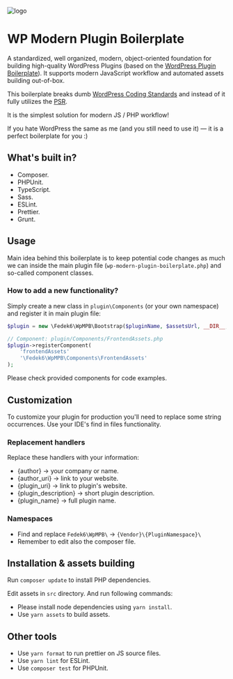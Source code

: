 ![logo](https://realhe.ro/img/logo.svg "Realhe.ro")

# WP Modern Plugin Boilerplate 

A standardized, well organized, modern, object-oriented foundation for building high-quality WordPress Plugins (based on the [WordPress Plugin Boilerplate](https://github.com/DevinVinson/WordPress-Plugin-Boilerplate)). It supports modern JavaScript workflow and automated assets building out-of-box.

This boilerplate breaks dumb [WordPress Coding Standards](https://make.wordpress.org/core/handbook/best-practices/coding-standards/) and instead of it fully utilizes the [PSR](https://www.php-fig.org/psr/).

It is the simplest solution for modern JS / PHP workflow! 

If you hate WordPress the same as me (and you still need to use it) — it is a perfect boilerplate for you :)

## What's built in?

* Composer.
* PHPUnit.
* TypeScript.
* Sass.
* ESLint.
* Prettier.
* Grunt.

## Usage

Main idea behind this boilerplate is to keep potential code changes as much we can inside the main plugin file (`wp-modern-plugin-boilerplate.php`) and so-called component classes.

### How to add a new functionality?

Simply create a new class in `plugin\Components` (or your own namespace) and register it in main plugin file:

```php
$plugin = new \Fedek6\WpMPB\Bootstrap($pluginName, $assetsUrl, __DIR__, '1.0.0');

// Component: plugin/Components/FrontendAssets.php
$plugin->registerComponent(
    'frontendAssets'
    '\Fedek6\WpMPB\Components\FrontendAssets'
);
```

Please check provided components for code examples.

## Customization

To customize your plugin for production you'll need to replace some string occurrences. Use your IDE's find in files functionality.

### Replacement handlers

Replace these handlers with your information:

* {author} → your company or name.
* {author_uri} → link to your website.
* {plugin_uri} → link to plugin's website.
* {plugin_description} → short plugin description.
* {plugin_name} → full plugin name.

### Namespaces

* Find and replace `Fedek6\WpMPB\` → `{Vendor}\{PluginNamespace}\`
* Remember to edit also the composer file.

## Installation & assets building

Run `composer update` to install PHP dependencies.

Edit assets in `src` directory. And run following commands:

* Please install node dependencies using `yarn install`.
* Use `yarn assets` to build assets.

## Other tools

* Use `yarn format` to run prettier on JS source files.
* Use `yarn lint` for ESLint.
* Use `composer test` for PHPUnit.
